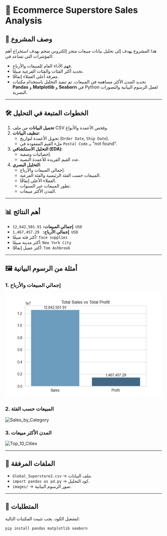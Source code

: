 # 🛒 Ecommerce Superstore Sales Analysis

## 📌 وصف المشروع
هذا المشروع يهدف إلى تحليل بيانات مبيعات متجر إلكتروني ضخم بهدف استخراج أهم المؤشرات التي تساعد في:
- فهم الأداء العام للمبيعات والأرباح.
- تحديد أكثر الفئات والفئات الفرعية مبيعًا.
- معرفة أعلى العملاء إنفاقًا.
- تحديد المدن الأكثر مساهمة في المبيعات.
تم تنفيذ التحليل باستخدام مكتبات **Pandas** و **Matplotlib** و **Seaborn** في Python لعمل الرسوم البيانية والتصورات البصرية.

---

## 🛠️ الخطوات المتبعة في التحليل
1. **تحميل البيانات** من ملف CSV وفحص الأعمدة والأنواع.
2. **تنظيف البيانات**:
   - تحويل الأعمدة لتواريخ (`Order Date`, `Ship Date`).
   - ملء القيم المفقودة في `Postal Code` بـ "not found".
3. **التحليل الاستكشافي (EDA)**:
   - إحصائيات وصفية.
   - عدد القيم الفريدة للأعمدة النصية.
4. **التحليل البصري**:
   - إجمالي المبيعات والأرباح.
   - المبيعات حسب الفئة الرئيسية والفئة الفرعية.
   - العملاء الأعلى إنفاقًا.
   - تطور المبيعات عبر السنوات.
   - المدن الأكثر مبيعات.

---

## 📊 أهم النتائج
- **إجمالي المبيعات:** `12,642,501.91 USD`  
- **إجمالي الأرباح:** ` 1,467,457.29 USD`  
- أكثر فئة مبيعًا: `face supplies`  
- أكثر مدينة مبيعًا: `New York City`  
- أكثر عميل إنفاقًا: `Tom Ashbrook`

---

## 🖼️ أمثلة من الرسوم البيانية
### 1. إجمالي المبيعات والأرباح
![Sales_vs_Profit](https://github.com/kareemgamal74/ecommerce-superstore-analysis/blob/main/Figure_1.png?raw=true)

### 2. المبيعات حسب الفئة
![Sales_by_Category]([images/sales_by_category.png](https://github.com/kareemgamal74/ecommerce-superstore-analysis/blob/main/Figure_2.png?raw=true))

### 3. المدن الأكثر مبيعات
![Top_10_Cities]([images/top_10_cities.png](https://github.com/kareemgamal74/ecommerce-superstore-analysis/blob/main/Figure_6.png?raw=true))

---

## 📂 الملفات المرفقة
- `Global_Superstore2.csv` → ملف البيانات.
- `import pandas as pd.py` → كود التحليل.
- `images/` → صور الرسوم البيانية.

---

## 📌 المتطلبات
لتشغيل الكود، يجب تثبيت المكتبات التالية:
```bash
pip install pandas matplotlib seaborn

